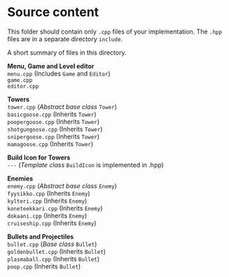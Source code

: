 # Source content
This folder should contain only `.cpp` files of your implementation. 
The `.hpp` files are in a separate directory `include`.

A short summary of files in this directory.

**Menu, Game and Level editor** \
`menu.cpp`          (Includes `Game` and `Editor`) \
`game.cpp` \
`editor.cpp`

**Towers** \
`tower.cpp`         (*Abstract base class* `Tower`) \
`basicgoose.cpp`    (Inherits `Tower`) \
`poopergoose.cpp`   (Inherits `Tower`) \
`shotgungoose.cpp`  (Inherits `Tower`) \
`snipergoose.cpp`   (Inherits `Tower`) \
`mamagoose.cpp`     (Inherits `Tower`)

**Build Icon for Towers** \
`---`     (*Template class* `BuildIcon` is implemented in .hpp)

**Enemies** \
`enemy.cpp`         (*Abstract base class* `Enemy`) \
`fyysikko.cpp`      (Inherits `Enemy`) \
`kylteri.cpp`       (Inherits `Enemy`) \
`koneteekkari.cpp`  (Inherits `Enemy`) \
`dokaani.cpp`       (Inherits `Enemy`) \
`cruiseship.cpp`    (Inherits `Enemy`)

**Bullets and Projectiles** \
`bullet.cpp`        (*Base class* `Bullet`) \
`goldenbullet.cpp`  (Inherits `Bullet`) \
`plasmaball.cpp`    (Inherits `Bullet`) \
`poop.cpp`          (Inherits `Bullet`)
